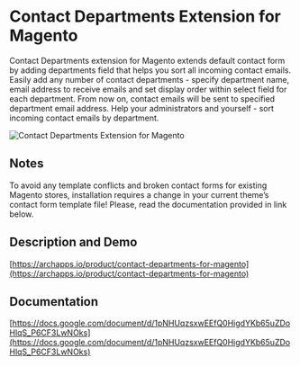 # Contact Departments Extension for Magento

Contact Departments extension for Magento extends default contact form by adding
departments field that helps you sort all incoming contact emails. Easily add any
number of contact departments - specify department name, email address to receive
emails and set display order within select field for each department. From now on,
contact emails will be sent to specified department email address. Help your
administrators and yourself - sort incoming contact emails by department.

![Contact Departments Extension for Magento](https://archapps.io/product/contact-departments/preview.gif)

## Notes
To avoid any template conflicts and broken contact forms for existing Magento
stores, installation requires a change in your current theme’s contact form
template file! Please, read the documentation provided in link below.

## Description and Demo
[https://archapps.io/product/contact-departments-for-magento](https://archapps.io/product/contact-departments-for-magento)

## Documentation
[https://docs.google.com/document/d/1pNHUqzsxwEEfQ0HigdYKb65uZDoHlqS_P6CF3LwNOks](https://docs.google.com/document/d/1pNHUqzsxwEEfQ0HigdYKb65uZDoHlqS_P6CF3LwNOks)
